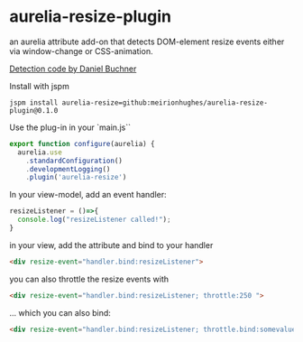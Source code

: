 # aurelia-resize-plugin

an aurelia attribute add-on that detects DOM-element resize events either via window-change or CSS-animation.

[Detection code by Daniel Buchner](http://www.backalleycoder.com/2013/03/18/cross-browser-event-based-element-resize-detection/)

Install with jspm
```
jspm install aurelia-resize=github:meirionhughes/aurelia-resize-plugin@0.1.0
```

Use the plug-in in your `main.js``
```javascript
export function configure(aurelia) {
  aurelia.use
    .standardConfiguration()
    .developmentLogging()
    .plugin('aurelia-resize')
```

In your view-model, add an event handler:

```javascript
resizeListener = ()=>{
  console.log("resizeListener called!");
}
```

in your view, add the attribute and bind to your handler

```html
<div resize-event="handler.bind:resizeListener">
 ```

you can also throttle the resize events with

```html
<div resize-event="handler.bind:resizeListener; throttle:250 ">
 ```

... which you can also bind:

```html
<div resize-event="handler.bind:resizeListener; throttle.bind:somevalue ">
 ```


